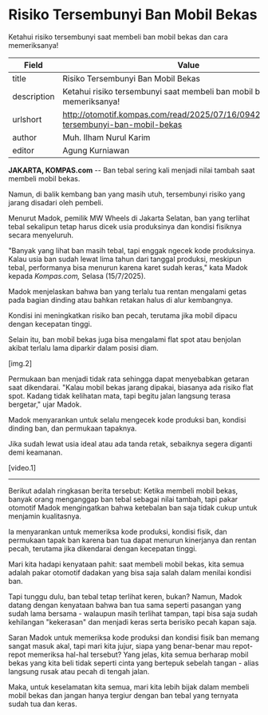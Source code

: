 # Risiko Tersembunyi Ban Mobil Bekas

Ketahui risiko tersembunyi saat membeli ban mobil bekas dan cara memeriksanya!

| Field       | Value                                                       |
|-------------|-------------------------------------------------------------|
| title       | Risiko Tersembunyi Ban Mobil Bekas |
| description | Ketahui risiko tersembunyi saat membeli ban mobil bekas dan cara memeriksanya! |
| urlshort    | http://otomotif.kompas.com/read/2025/07/16/094200115/risiko-tersembunyi-ban-mobil-bekas |
| author      | Muh. Ilham Nurul Karim |
| editor      | Agung Kurniawan |

**JAKARTA, KOMPAS.com** -- Ban tebal sering kali menjadi nilai tambah saat membeli mobil bekas.

Namun, di balik kembang ban yang masih utuh, tersembunyi risiko yang jarang disadari oleh pembeli.

Menurut Madok, pemilik MW Wheels di Jakarta Selatan, ban yang terlihat tebal sekalipun tetap harus dicek usia produksinya dan kondisi fisiknya secara menyeluruh.

"Banyak yang lihat ban masih tebal, tapi enggak ngecek kode produksinya. Kalau usia ban sudah lewat lima tahun dari tanggal produksi, meskipun tebal, performanya bisa menurun karena karet sudah keras," kata Madok kepada *Kompas.com,* Selasa (15/7/2025).

Madok menjelaskan bahwa ban yang terlalu tua rentan mengalami getas pada bagian dinding atau bahkan retakan halus di alur kembangnya.

Kondisi ini meningkatkan risiko ban pecah, terutama jika mobil dipacu dengan kecepatan tinggi.

Selain itu, ban mobil bekas juga bisa mengalami flat spot atau benjolan akibat terlalu lama diparkir dalam posisi diam.

\[img.2\]

Permukaan ban menjadi tidak rata sehingga dapat menyebabkan getaran saat dikendarai. "Kalau mobil bekas jarang dipakai, biasanya ada risiko flat spot. Kadang tidak kelihatan mata, tapi begitu jalan langsung terasa bergetar," ujar Madok.

Madok menyarankan untuk selalu mengecek kode produksi ban, kondisi dinding ban, dan permukaan tapaknya.

Jika sudah lewat usia ideal atau ada tanda retak, sebaiknya segera diganti demi keamanan.

\[video.1\]  

---
Berikut adalah ringkasan berita tersebut: Ketika membeli mobil bekas, banyak orang menganggap ban tebal sebagai nilai tambah, tapi pakar otomotif Madok mengingatkan bahwa ketebalan ban saja tidak cukup untuk menjamin kualitasnya.

 Ia menyarankan untuk memeriksa kode produksi, kondisi fisik, dan permukaan tapak ban karena ban tua dapat menurun kinerjanya dan rentan pecah, terutama jika dikendarai dengan kecepatan tinggi.



Mari kita hadapi kenyataan pahit: saat membeli mobil bekas, kita semua adalah pakar otomotif dadakan yang bisa saja salah dalam menilai kondisi ban.

 Tapi tunggu dulu, ban tebal tetap terlihat keren, bukan? Namun, Madok datang dengan kenyataan bahwa ban tua sama seperti pasangan yang sudah lama bersama - walaupun masih terlihat tampan, tapi bisa saja sudah kehilangan "kekerasan" dan menjadi keras serta berisiko pecah kapan saja.

 Saran Madok untuk memeriksa kode produksi dan kondisi fisik ban memang sangat masuk akal, tapi mari kita jujur, siapa yang benar-benar mau repot-repot memeriksa hal-hal tersebut? Yang jelas, kita semua berharap mobil bekas yang kita beli tidak seperti cinta yang bertepuk sebelah tangan - alias langsung rusak atau pecah di tengah jalan.

 Maka, untuk keselamatan kita semua, mari kita lebih bijak dalam membeli mobil bekas dan jangan hanya tergiur dengan ban tebal yang ternyata sudah tua dan keras.
